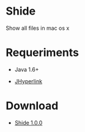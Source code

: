 # Shide
Show all files in mac os x


# Requeriments

* Java 1.6+

* [JHyperlink][JHL]


# Download

* [Shide 1.0.0][Download]

[JHL]: <https://sourceforge.net/projects/jhyperlink/>
[Download]: <https://goo.gl/x4AqbY>